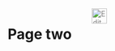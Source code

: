 <div style="display: flex; align-items: start; justify-items: start">
  <h1 style="margin-right: 40px;">Page two</h1>
<a href="https://github.com/yourusername/yourrepo/edit/master/docs/" target="_blank">
    <img style="color: #808080; margin-top:5px " src="/assets/edit.svg" alt="Edit this page" width="30" height="30">
</a>
</div>
